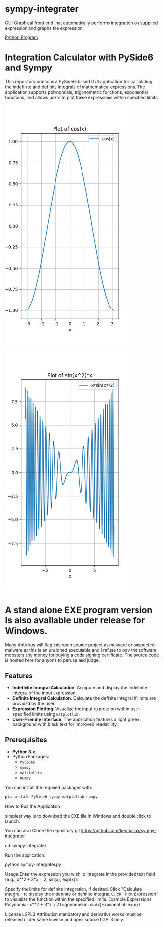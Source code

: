 # sympy-integrater
GUI Graphical front end that automatically performs integration on supplied expression and graphs the expression.

[Python Program](https://github.com/kephalian/sympy-integrater/blob/main/sympy-integrater.py)

# Integration Calculator with PySide6 and Sympy

This repository contains a PySide6-based GUI application for calculating the indefinite and definite integrals of mathematical expressions. The application supports polynomials, trigonometric functions, exponential functions, and allows users to plot these expressions within specified limits.

![Screenshot](Figure_1.png)

![SCREENSHOT](Figure_12.png)

# A stand alone EXE program version is also available under release for Windows.

 Many Antivirus will flag this open source project as malware or suspected malware as this is an unsigned executable and I refuse to pay the software mobsters any money for buying a code signing certificate. The source code is hosted here for anyone to peruse and judge.


## Features

- **Indefinite Integral Calculation**: Compute and display the indefinite integral of the input expression.
- **Definite Integral Calculation**: Calculate the definite integral if limits are provided by the user.
- **Expression Plotting**: Visualize the input expression within user-specified limits using `matplotlib`.
- **User-Friendly Interface**: The application features a light green background with black text for improved readability.

## Prerequisites

- **Python 3.x**
- Python Packages:
  - `PySide6`
  - `sympy`
  - `matplotlib`
  - `numpy`

You can install the required packages with:

```bash
pip install PySide6 sympy matplotlib numpy
```

How to Run the Application

simplest way is to download the EXE file in Windows
and double click to launch.

You can also Clone the repository 
git https://github.com/kephalian/sympy-integrater

cd sympy-integrater



Run the application:

python sympy-integrater.py

Usage:Enter the expression you wish to integrate in the provided text field (e.g., x**2 + 3*x + 2, sin(x), exp(x)).

Specify the limits for definite integration, if desired.
Click "Calculate Integral" to display the indefinite or definite integral.
Click "Plot Expression" to visualize the function within the specified limits.
Example Expressions
Polynomial: x**2 + 3*x + 2Trigonometric: sin(x)Exponential: exp(x)

License LGPL3
Attribution mandatory and derivative works must be released under same license and open source LGPL3 only.

